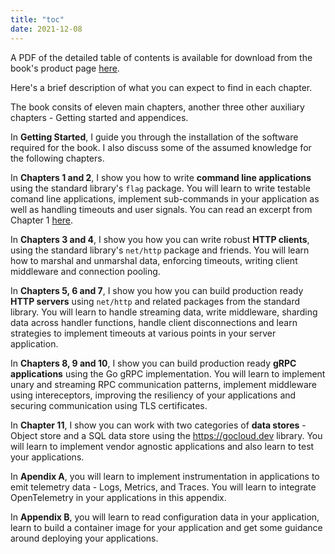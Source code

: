 ```yaml
---
title: "toc"
date: 2021-12-08
---
```


A PDF of the detailed table of contents is available for download from the book's
product page [here](https://media.wiley.com/product_data/excerpt/14/11197738/1119773814-6.pdf).

Here's a brief description of what you can expect to find in each chapter.

The book consits of eleven main chapters, another three other auxiliary chapters - Getting started and appendices. 

In **Getting Started**, I guide you through the installation of the software required for the
book. I also discuss some of the assumed knowledge for the following chapters.

In **Chapters 1 and 2**, I show you how to write **command line applications** using the
standard library's `flag` package. You will learn to write testable comand line applications,
implement sub-commands in your application as well as handling timeouts and user signals.
You can read an excerpt from Chapter 1 [here](https://media.wiley.com/product_data/excerpt/14/11197738/1119773814-39.pdf).

In **Chapters 3 and 4**, I show you how you can write robust **HTTP clients**, using the
standard library's `net/http` package and friends. You will learn how to marshal and unmarshal
data, enforcing timeouts, writing client middleware and connection pooling.

In **Chapters 5, 6 and 7**, I show you how you can build production ready **HTTP servers**
using `net/http` and related packages from the standard library. You will learn to handle streaming data, write middleware, sharding data across handler functions, 
handle client disconnections and learn strategies to implement timeouts at
various points in your server application.

In **Chapters 8, 9 and 10**, I show you can build production ready **gRPC applications**
using the Go gRPC implementation. You will learn to implement unary and streaming RPC communication patterns, implement middleware using intereceptors, improving the 
resiliency of your applications and securing communication using TLS certificates.

In **Chapter 11**, I show you can work with two categories of **data stores** - Object store
and a SQL data store using the https://gocloud.dev library. You will learn to implement
vendor agnostic applications and also learn to test your applications.

In **Apendix A**, you will learn to implement instrumentation in applications to emit
telemetry data - Logs, Metrics, and Traces. You will learn to integrate OpenTelemetry in
your applications in this appendix.

In **Appendix B**, you will learn to read configuration data in your application, learn
to build a container image for your application and get some guidance around deploying
your applications.